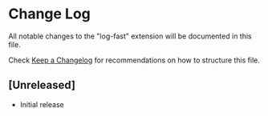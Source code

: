 # Change Log

All notable changes to the "log-fast" extension will be documented in this file.

Check [Keep a Changelog](http://keepachangelog.com/) for recommendations on how to structure this file.

## [Unreleased]

- Initial release